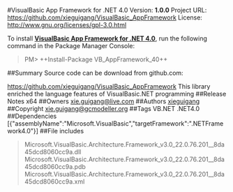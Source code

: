 #VisualBasic App Framework for .NET 4.0
Version: **1.0.0**
Project URL: https://github.com/xieguigang/VisualBasic_AppFramework
License: http://www.gnu.org/licenses/gpl-3.0.html

To install **[VisualBasic App Framework for .NET 4.0](https://www.nuget.org/packages/VB_AppFramework_40/)**, run the following command in the Package Manager Console:
> PM>  ++Install-Package VB_AppFramework_40++


##Summary
Source code can be download from github.com:

https://github.com/xieguigang/VisualBasic_AppFramework
This library enriched the language features of VisualBasic.NET programming
##Release Notes
x64
##Owners
xie.guigang@live.com
##Authors
[xieguigang](https://www.nuget.org/profiles/xieguigang)
##Copyright
xie.guigang@gcmodeller.org
##Tags
VB.NET .NET4.0
##Dependencies
[{"assemblyName":"Microsoft.VisualBasic","targetFramework":".NETFramework4.0"}]
##File includes
> Microsoft.VisualBasic.Architecture.Framework_v3.0_22.0.76.201__8da45dcd8060cc9a.dll<br />
> Microsoft.VisualBasic.Architecture.Framework_v3.0_22.0.76.201__8da45dcd8060cc9a.pdb<br />
> Microsoft.VisualBasic.Architecture.Framework_v3.0_22.0.76.201__8da45dcd8060cc9a.xml<br />
